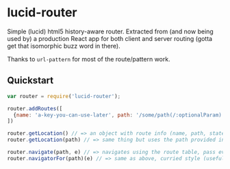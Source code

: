 # lucid-router

Simple (lucid) html5 history-aware router.  Extracted from (and now being used by) a production React app for both client and server routing (gotta get that isomorphic buzz word in there).

Thanks to `url-pattern` for most of the route/pattern work.

Quickstart
--------
```js
var router = require('lucid-router');

router.addRoutes([
  {name: 'a-key-you-can-use-later', path: '/some/path(/:optionalParam)', external: true-if-you-always-want-a-full-page-load-but-want-to-capture-params-on-that-page}
])

router.getLocation() // => an object with route info (name, path, state)
router.getLocation(path) // => same thing but uses the path provided instead of the current location (useful for server stuff)

router.navigate(path, e) // => navigates using the route table, pass event if you want it cancelled for you
router.navigatorFor(path)(e) // => same as above, curried style (useful for event binding)
```

